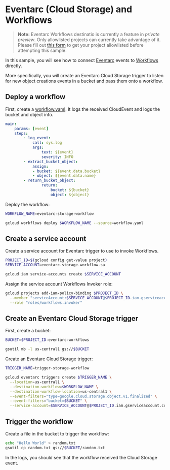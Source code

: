 # Eventarc (Cloud Storage) and Workflows

> **Note:** Eventarc Workflows destinatio is currently a feature in *private preview*.
> Only allowlisted projects can currently take advantage of it. Please fill out
> [this form](https://docs.google.com/forms/d/e/1FAIpQLSdgwrSV8Y4xZv_tvI6X2JEGX1-ty9yizv3_EAOVHWVKXvDLEA/viewform?resourcekey=0-1ftfaZAk_IS2J61P6r1mSw)
> to get your project allowlisted before attempting this sample.

In this sample, you will see how to connect
[Eventarc](https://cloud.google.com/eventarc/docs) events to
[Workflows](https://cloud.google.com/workflows/docs) directly.

More specifically, you will create an Eventarc Cloud Storage trigger to listen
for new object creations events in a bucket and pass them onto a workflow.

## Deploy a workflow

First, create a [workflow.yaml](workflow.yaml). It logs the received
CloudEvent and logs the bucket and object info.

```yaml
main:
    params: [event]
    steps:
        - log_event:
            call: sys.log
            args:
                text: ${event}
                severity: INFO
        - extract_bucket_object:
            assign:
            - bucket: ${event.data.bucket}
            - object: ${event.data.name}
        - return_bucket_object:
                return:
                    bucket: ${bucket}
                    object: ${object}
```

Deploy the workflow:

```sh
WORKFLOW_NAME=eventarc-storage-workflow

gcloud workflows deploy $WORKFLOW_NAME --source=workflow.yaml
```

## Create a service account

Create a service account for Eventarc trigger to use to invoke Workflows.

```sh
PROJECT_ID=$(gcloud config get-value project)
SERVICE_ACCOUNT=eventarc-storage-workflow-sa

gcloud iam service-accounts create $SERVICE_ACCOUNT
```

Assign the service account Workflows Invoker role:

```sh
gcloud projects add-iam-policy-binding $PROJECT_ID \
  --member "serviceAccount:$SERVICE_ACCOUNT@$PROJECT_ID.iam.gserviceaccount.com" \
  --role "roles/workflows.invoker"
```

## Create an Eventarc Cloud Storage trigger

First, create a bucket:

```sh
BUCKET=$PROJECT_ID-eventarc-workflows

gsutil mb -l us-central1 gs://$BUCKET
```

Create an Eventarc Cloud Storage trigger:

```sh
TRIGGER_NAME=trigger-storage-workflow

gcloud eventarc triggers create $TRIGGER_NAME \
  --location=us-central1 \
  --destination-workflow=$WORKFLOW_NAME \
  --destination-workflow-location=us-central1 \
  --event-filters="type=google.cloud.storage.object.v1.finalized" \
  --event-filters="bucket=$BUCKET" \
  --service-account=$SERVICE_ACCOUNT@$PROJECT_ID.iam.gserviceaccount.com
```

## Trigger the workflow

Create a file in the bucket to trigger the workflow:

```sh
echo "Hello World" > random.txt
gsutil cp random.txt gs://$BUCKET/random.txt
```

In the logs, you should see that the workflow received the Cloud Storage event.
